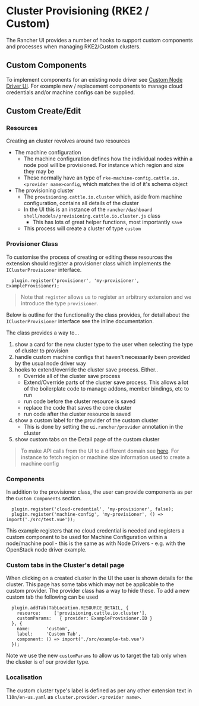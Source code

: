 # Cluster Provisioning (RKE2 / Custom)

The Rancher UI provides a number of hooks to support custom components and processes when managing RKE2/Custom clusters.

## Custom Components
To implement components for an existing node driver see [Custom Node Driver UI](components/node-drivers.md). For example new / replacement components to manage cloud credentials and/or machine configs can be supplied.

## Custom Create/Edit

### Resources
Creating an cluster revolves around two resources
- The machine configuration
  - The machine configuration defines how the individual nodes within a node pool will be provisioned. For instance which region and size they may be
  - These normally have an type of `rke-machine-config.cattle.io.<provider name>config`, which matches the id of it's schema object
- The provisioning cluster
  - The `provisioning.cattle.io.cluster` which, aside from machine configuration, contains all details of the cluster
  - In the UI this is an instance of the `rancher/dashboard` `shell/models/provisioning.cattle.io.cluster.js` class
     - This has lots of great helper functions, most importantly `save`
  - This process will create a cluster of type `custom`

### Provisioner Class
To customise the process of creating or editing these resources the extension should register a provisioner class which implements the `IClusterProvisioner` interface.

```
  plugin.register('provisioner', 'my-provisioner', ExampleProvisioner);
```

> Note that `register` allows us to register an arbitrary extension and we introduce the type `provisioner`.

Below is outline for the functionality the class provides, for detail about the `IClusterProvisioner` interface see the inline documentation.

The class provides a way to...
1. show a card for the new cluster type to the user when selecting the type of cluster to provision
1. handle custom machine configs that haven't necessarily been provided by the usual node driver way
1. hooks to extend/override the cluster save process. Either..
    - Override all of the cluster save process
    - Extend/Override parts of the cluster save process. This allows a lot of the boilerplate code to manage addons, member bindings, etc to run
    - run code before the cluster resource is saved
    - replace the code that saves the core cluster
    - run code after the cluster resource is saved
1. show a custom label for the provider of the custom cluster
    - This is done by setting the `ui.rancher/provider` annotation in the cluster
1. show custom tabs on the Detail page of the custom cluster

> To make API calls from the UI to a different domain see [here](../../code-base-works/machine-drivers.md#api-calls). For instance to fetch region or machine size information used to create a machine config

### Components
In addition to the provisioner class, the user can provide components as per the `Custom Components` section.

```
  plugin.register('cloud-credential', 'my-provisioner', false);
  plugin.register('machine-config', 'my-provisioner', () => import('./src/test.vue'));
```

This example registers that no cloud credential is needed and registers a custom component to be used for Machine Configuration within a node/machine pool - this is the same as with Node Drivers - e.g. with the OpenStack node driver example. 

### Custom tabs in the Cluster's detail page

When clicking on a created cluster in the UI the user is shown details for the cluster. This page has some tabs which may not be applicable
to the custom provider. The provider class has a way to hide these. To add a new custom tab the following can be used

```
  plugin.addTab(TabLocation.RESOURCE_DETAIL, {
    resource:     ['provisioning.cattle.io.cluster'],
    customParams:   { provider: ExampleProvisioner.ID }
  }, {
    name:      'custom',
    label:     'Custom Tab',
    component: () => import('./src/example-tab.vue')
  });
```

Note we use the new `customParams` to allow us to target the tab only when the cluster is of our provider type.

### Localisation

The custom cluster type's label is defined as per any other extension text in `l10n/en-us.yaml` as `cluster.provider.<provider name>`.